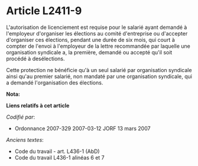 # Article L2411-9

L'autorisation de licenciement est requise pour le salarié ayant demandé à l'employeur d'organiser les élections au comité
d'entreprise ou d'accepter d'organiser ces élections, pendant une durée de six mois, qui court à compter de l'envoi à
l'employeur de la lettre recommandée par laquelle une organisation syndicale a, la première, demandé ou accepté qu'il soit
procédé à desélections.

Cette protection ne bénéficie qu'à un seul salarié par organisation syndicale ainsi qu'au premier salarié, non mandaté par
une organisation syndicale, qui a demandé l'organisation des élections.

**Nota:**



**Liens relatifs à cet article**

_Codifié par_:

  - Ordonnance 2007-329 2007-03-12 JORF 13 mars 2007

_Anciens textes_:

  - Code du travail - art. L436-1 (AbD)
  - Code du travail L436-1 alinéas 6 et 7
